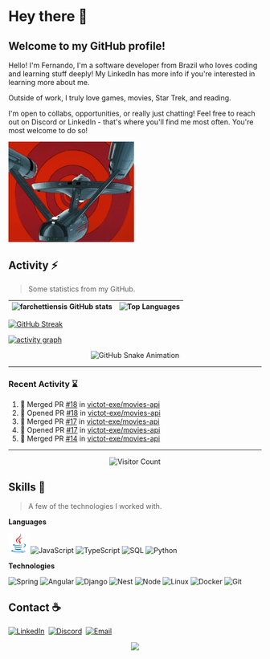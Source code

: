 # Hey there 🖖

## Welcome to my GitHub profile!

Hello! I'm Fernando, I'm a software developer from Brazil who loves coding and learning stuff deeply! My LinkedIn has more info if you're interested in learning more about me.

Outside of work, I truly love games, movies, Star Trek, and reading.

I'm open to collabs, opportunities, or really just chatting! Feel free to reach out on Discord or LinkedIn - that's where you'll find me most often. You're most welcome to do so!

<img alt="Data Star Trek" height="200" width="250" src="35383c72f0942bc10549ed06a2753e86.gif">

## Activity :zap:
> Some statistics from my GitHub.

| ![farchettiensis GitHub stats](https://github-readme-stats.vercel.app/api?username=farchettiensis&show_icons=true&theme=transparent&hide_border=true&cache_seconds=86400) | ![Top Languages](https://github-readme-stats.vercel.app/api/top-langs/?username=farchettiensis&hide_progress=true&theme=transparent&hide_border=true&cache_seconds=86400) |
| ------------- | ------------- |

[![GitHub Streak](https://github-readme-streak-stats-weld-six.vercel.app?user=farchettiensis&theme=transparent)](https://git.io/streak-stats)

[![activity graph](https://github-readme-activity-graph.vercel.app/graph?username=farchettiensis&theme=github-dark-dimmed&custom_title=farchettiensis%20Activity%20Graph&hide_border=true)](https://github.com/ashutosh00710/github-readme-activity-graph)

<p align='center'>
  <picture>
    <source media="(prefers-color-scheme: dark)" srcset="https://farchettiensis.github.io/farchettiensis/github-contribution-grid-snake-dark.svg" />
    <source media="(prefers-color-scheme: light)" srcset="https://farchettiensis.github.io/farchettiensis/github-contribution-grid-snake.svg" />
    <img alt="GitHub Snake Animation" src="https://farchettiensis.github.io/farchettiensis/github-contribution-grid-snake.svg" />
  </picture>
</p>

---

### Recent Activity ⌛
<!--START_SECTION:activity-->
1. 🎉 Merged PR [#18](https://github.com/victot-exe/movies-api/pull/18) in [victot-exe/movies-api](https://github.com/victot-exe/movies-api)
2. 💪 Opened PR [#18](https://github.com/victot-exe/movies-api/pull/18) in [victot-exe/movies-api](https://github.com/victot-exe/movies-api)
3. 🎉 Merged PR [#17](https://github.com/victot-exe/movies-api/pull/17) in [victot-exe/movies-api](https://github.com/victot-exe/movies-api)
4. 💪 Opened PR [#17](https://github.com/victot-exe/movies-api/pull/17) in [victot-exe/movies-api](https://github.com/victot-exe/movies-api)
5. 🎉 Merged PR [#14](https://github.com/victot-exe/movies-api/pull/14) in [victot-exe/movies-api](https://github.com/victot-exe/movies-api)
<!--END_SECTION:activity-->

---

<div align="center">
  
![Visitor Count](https://profile-counter.glitch.me/farchettiensis/count.svg)

</div>

## Skills 📖

> A few of the technologies I worked with.

**Languages**

<p align="left">
  <img alt="Java" width="40" height="40" src="https://raw.githubusercontent.com/devicons/devicon/master/icons/java/java-original.svg"/>
  <img alt="JavaScript" width="40" height="40" src="https://cdn.jsdelivr.net/gh/devicons/devicon/icons/javascript/javascript-original.svg"/>
  <img alt="TypeScript" width="40" height="40" src="https://cdn.jsdelivr.net/gh/devicons/devicon/icons/typescript/typescript-original.svg"/>
  <img alt="SQL" width="40" height="40" src="https://cdn.jsdelivr.net/gh/devicons/devicon@latest/icons/azuresqldatabase/azuresqldatabase-original.svg"/>
 <img alt="Python" width="40" height="40" src="https://cdn.jsdelivr.net/gh/devicons/devicon@latest/icons/python/python-original.svg"/>
</p>

**Technologies**

<p align="left">
  <img alt="Spring" width="40" height="40" src="https://www.vectorlogo.zone/logos/springio/springio-icon.svg"/>
  <img alt="Angular" width="40" height="40" src="https://cdn.jsdelivr.net/gh/devicons/devicon/icons/angularjs/angularjs-original.svg"/>
  <img alt="Django" width="40" height="40" src="https://cdn.jsdelivr.net/gh/devicons/devicon@latest/icons/django/django-plain.svg"/>
  <img alt="Nest" width="40" height="40" src="https://cdn.jsdelivr.net/gh/devicons/devicon@latest/icons/nestjs/nestjs-original.svg"/>
  <img Alt="Node" width="40" height="40" src="https://cdn.jsdelivr.net/gh/devicons/devicon@latest/icons/nodejs/nodejs-original.svg"/>
  <img alt="Linux" width="40" height="40" src="https://cdn.jsdelivr.net/gh/devicons/devicon/icons/linux/linux-original.svg"/>
  <img alt="Docker" width="40" height="40" src="https://cdn.jsdelivr.net/gh/devicons/devicon/icons/docker/docker-original.svg"/>
  <img alt="Git" width="40" height="40" src="https://cdn.jsdelivr.net/gh/devicons/devicon/icons/git/git-original.svg"/>
</p>

## Contact ☕

[![LinkedIn](https://img.shields.io/badge/LinkedIn-0a66c2?style=for-the-badge&logo=linkedin&logoColor=white)](https://linkedin.com/in/fernando-belmonte-archetti-817689247)&nbsp;
[![Discord](https://img.shields.io/badge/Discord-5865f2?style=for-the-badge&logo=discord&logoColor=white)](https://discord.com/users/filmenacional)&nbsp;
[![Email](https://img.shields.io/badge/Email-8838FF?style=for-the-badge&logo=protonmail&logoColor=white)](mailto:fernando.archetti@proton.me)

<p align="center">
  <img src="https://capsule-render.vercel.app/api?type=waving&color=gradient&height=60&section=footer"/>
</p>
